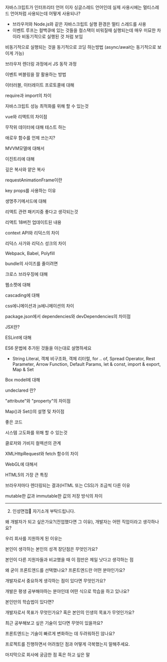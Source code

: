 자바스크립트가 인터프리터 언어 이자 싱글스레드 언어인데 실제 사용시에는 멀티스레드 언어처럼 사용되는데 어떻게 사용되나?
  - 브라우저와 Node.js와 같은 자바스크립트 실행 환경은 멀티 스레드를 사용
  - 이벤트 루프는 컬백큐에 있는 것들을 컬스택이 비워질때 실행되는데 매우 미묘한 차이라 비동기적으로 실행된 것 처럼 보임

비동기적으로 실행되는 것을 동기적으로 코딩 하는방법 (async/await는 동기적으로 보이게 가능)

브라우저 렌더링 과정에서 JS 동작 과정

이벤트 버블링을 잘 활용하는 방법

이터러블, 이터레이트 프로토콜에 대해

require과 import의 차이

자바스크립트 성능 최적화를 위해 할 수 있는것

vue와 리액트의 차이점

무작위 데이터에 대해 테스트 하는

애로우 함수를 언제 쓰는지?

MVVM모델에 대해서

이진트리에 대해

깊은 복사와 얕은 복사

requestAnimationFrame이란

key props를 사용하는 이유

생명주기메서드에 대해

리액트 관련 패키지중 좋다고 생각되는것

리액트 18버전 업데이트된 내용

context API와 리덕스의 차이

리덕스 사가와 리덕스 성크의 차이

Webpack, Babel, Polyfill

bundle의 사이즈를 줄이려면

크로스 브라우징에 대해

웹소켓에 대해

cascading에 대해

css에니메이션과 js에니메이션의 차이

package.json에서 dependencies와 devDependencies의 차이점

JSX란?

ESLint에 대해

ES6 문법에 추가된 것들을 아는대로 설명하세요
- String Literal, 객체 비구조화, 객체 리터럴, for .. of, Spread Operator, Rest Parameter, Arrow Function, Default Params, let & const, import & export, Map & Set 

Box model에 대해

undeclared 란? 

"attribute"와 "property"의 차이점

Map()과 Set()의 설명 및 차이점

좋은 코드

시스템 고도화를 위해 할 수 있는것

클로저와 가비지 컬렉션의 관계

XMLHttpRequest와 fetch 함수의 차이

WebGL에 대해서

HTML5의 가장 큰 특징

브라우저마다 렌더링되는 결과(HTML 또는 CSS)가 조금씩 다른 이유

mutable한 값과 immutable한 값의 저장 방식의 차이




--------------------------------

2. 인성면접🤔
자기소개 부탁드립니다.

왜 개발자가 되고 싶은가요?(전업했다면 그 이유), 개발자는 어떤 직업이라고 생각하나요?

우리 회사를 지원하게 된 이유는

본인이 생각하는 본인의 성격 장단점은 무엇인가요?

본인이 다른 지원자들과 비교했을 때 이 점만은 제일 낫다고 생각하는 점

왜 굳이 프론트엔드를 선택했나요? 프론트엔드란 어떤 분야인가요?

개발자로서 중요하게 생각하는 점이 있다면 무엇인가요?

개발은 평생 공부해야하는 분야인데 어떤 식으로 학습을 하고 있나요?

본인만의 학습법이 있다면?

개발자로서 목표가 무엇인가요? 혹은 본인의 인생의 목표가 무엇인가요?

최근 공부해보고 싶은 기술이 있다면 무엇이 있을까요?

프론트엔드는 기술이 빠르게 변화하는 데 두려워하진 않나요?

프로젝트를 진행하면서 어려웠던 점과 어떻게 극복했는지 말해주세요.

마지막으로 회사에 궁금한 점 혹은 하고 싶은 말

